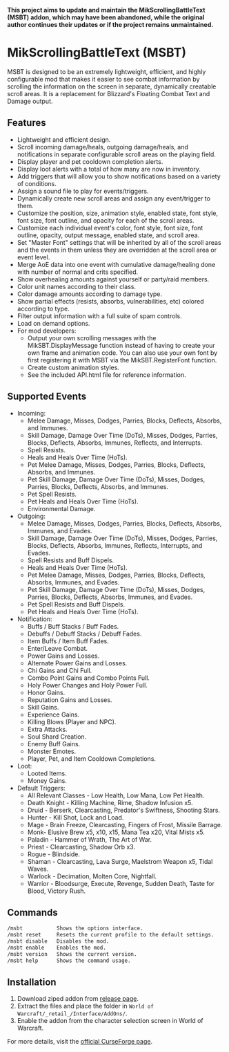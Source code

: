 **This project aims to update and maintain the MikScrollingBattleText (MSBT) addon, which may have been abandoned, while the original author continues their updates or if the project remains unmaintained.**

# MikScrollingBattleText (MSBT)

MSBT is designed to be an extremely lightweight, efficient, and highly configurable mod that makes it easier to see combat information by scrolling the information on the screen in separate, dynamically creatable scroll areas. It is a replacement for Blizzard's Floating Combat Text and Damage output.

## Features

- Lightweight and efficient design.
- Scroll incoming damage/heals, outgoing damage/heals, and notifications in separate configurable scroll areas on the playing field.
- Display player and pet cooldown completion alerts.
- Display loot alerts with a total of how many are now in inventory.
- Add triggers that will allow you to show notifications based on a variety of conditions.
- Assign a sound file to play for events/triggers.
- Dynamically create new scroll areas and assign any event/trigger to them.
- Customize the position, size, animation style, enabled state, font style, font size, font outline, and opacity for each of the scroll areas.
- Customize each individual event's color, font style, font size, font outline, opacity, output message, enabled state, and scroll area.
- Set "Master Font" settings that will be inherited by all of the scroll areas and the events in them unless they are overridden at the scroll area or event level.
- Merge AoE data into one event with cumulative damage/healing done with number of normal and crits specified.
- Show overhealing amounts against yourself or party/raid members.
- Color unit names according to their class.
- Color damage amounts according to damage type.
- Show partial effects (resists, absorbs, vulnerabilities, etc) colored according to type.
- Filter output information with a full suite of spam controls.
- Load on demand options.
- For mod developers:
    - Output your own scrolling messages with the MikSBT.DisplayMessage function instead of having to create your own frame and animation code. You can also use your own font by first registering it with MSBT via the MikSBT.RegisterFont function.
    - Create custom animation styles.
    - See the included API.html file for reference information.

## Supported Events

- Incoming:
    - Melee Damage, Misses, Dodges, Parries, Blocks, Deflects, Absorbs, and Immunes.
    - Skill Damage, Damage Over Time (DoTs), Misses, Dodges, Parries, Blocks, Deflects, Absorbs, Immunes, Reflects, and Interrupts.
    - Spell Resists.
    - Heals and Heals Over Time (HoTs).
    - Pet Melee Damage, Misses, Dodges, Parries, Blocks, Deflects, Absorbs, and Immunes.
    - Pet Skill Damage, Damage Over Time (DoTs), Misses, Dodges, Parries, Blocks, Deflects, Absorbs, and Immunes.
    - Pet Spell Resists.
    - Pet Heals and Heals Over Time (HoTs).
    - Environmental Damage.
- Outgoing:
    - Melee Damage, Misses, Dodges, Parries, Blocks, Deflects, Absorbs, Immunes, and Evades.
    - Skill Damage, Damage Over Time (DoTs), Misses, Dodges, Parries, Blocks, Deflects, Absorbs, Immunes, Reflects, Interrupts, and Evades.
    - Spell Resists and Buff Dispels.
    - Heals and Heals Over Time (HoTs).
    - Pet Melee Damage, Misses, Dodges, Parries, Blocks, Deflects, Absorbs, Immunes, and Evades.
    - Pet Skill Damage, Damage Over Time (DoTs), Misses, Dodges, Parries, Blocks, Deflects, Absorbs, Immunes, and Evades.
    - Pet Spell Resists and Buff Dispels.
    - Pet Heals and Heals Over Time (HoTs).
- Notification:
    - Buffs / Buff Stacks / Buff Fades.
    - Debuffs / Debuff Stacks / Debuff Fades.
    - Item Buffs / Item Buff Fades.
    - Enter/Leave Combat.
    - Power Gains and Losses.
    - Alternate Power Gains and Losses.
    - Chi Gains and Chi Full.
    - Combo Point Gains and Combo Points Full.
    - Holy Power Changes and Holy Power Full.
    - Honor Gains.
    - Reputation Gains and Losses.
    - Skill Gains.
    - Experience Gains.
    - Killing Blows (Player and NPC).
    - Extra Attacks.
    - Soul Shard Creation.
    - Enemy Buff Gains.
    - Monster Emotes.
    - Player, Pet, and Item Cooldown Completions.
- Loot:
    - Looted Items.
    - Money Gains.
- Default Triggers:
    - All Relevant Classes - Low Health, Low Mana, Low Pet Health.
    - Death Knight - Killing Machine, Rime, Shadow Infusion x5.
    - Druid - Berserk, Clearcasting, Predator's Swiftness, Shooting Stars.
    - Hunter - Kill Shot, Lock and Load.
    - Mage - Brain Freeze, Clearcasting, Fingers of Frost, Missile Barrage.
    - Monk- Elusive Brew x5, x10, x15, Mana Tea x20, Vital Mists x5.
    - Paladin - Hammer of Wrath, The Art of War.
    - Priest - Clearcasting, Shadow Orb x3.
    - Rogue - Blindside.
    - Shaman - Clearcasting, Lava Surge, Maelstrom Weapon x5, Tidal Waves.
    - Warlock - Decimation, Molten Core, Nightfall.
    - Warrior - Bloodsurge, Execute, Revenge, Sudden Death, Taste for Blood, Victory Rush.

## Commands

```sh
/msbt	        Shows the options interface.
/msbt reset	    Resets the current profile to the default settings.
/msbt disable	Disables the mod.
/msbt enable	Enables the mod.
/msbt version   Shows the current version.
/msbt help	    Shows the command usage.
```

## Installation

1. Download ziped addon from [release page](https://github.com/Placidina/MikScrollingBattleText).
2. Extract the files and place the folder in `World of Warcraft/_retail_/Interface/AddOns/`.
3. Enable the addon from the character selection screen in World of Warcraft.

For more details, visit the [official CurseForge page](https://www.curseforge.com/wow/addons/mik-scrolling-battle-text).